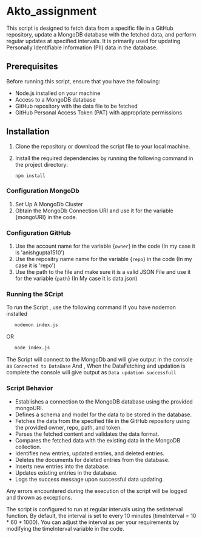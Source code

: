 # Akto_assignment

This script is designed to fetch data from a specific file in a GitHub repository, update a MongoDB database with the fetched data, and perform regular updates at specified intervals. It is primarily used for updating Personally Identifiable Information (PII) data in the database.

## Prerequisites

Before running this script, ensure that you have the following:

- Node.js installed on your machine
- Access to a MongoDB database
- GitHub repository with the data file to be fetched
- GitHub Personal Access Token (PAT) with appropriate permissions

## Installation

1. Clone the repository or download the script file to your local machine.
2. Install the required dependencies by running the following command in the project directory:

   ```shell
   npm install
   ```
### Configuration MongoDb

1. Set Up A MongoDb Cluster
2. Obtain the MongoDb Connection URI and use it for the variable {mongoURI} in the code.

### Configuration GitHub
1. Use the account name for the variable {`owner`} in the code (In my case it is 'anishgupta1510')
2. Use the repositry name name for the variable {`repo`} in the code (In my case it is 'repo')
3. Use the path to the file and make sure it is a valid JSON File and use it for the variable {`path`} (In My case it is data.json)

### Running the SCript 
To run the Script , use the following command
If you have nodemon installed
```bash
   nodemon index.js
```
OR
```bash
   node index.js
```

The Script will connect to the MongoDb and will give output in the console as `Connected to DataBase`
And , When the DataFetching and updation is complete the console will give output as `Data updation successfull`

### Script Behavior
- Establishes a connection to the MongoDB database using the provided mongoURI.
- Defines a schema and model for the data to be stored in the database.
- Fetches the data from the specified file in the GitHub repository using the provided owner, repo, path, and token.
- Parses the fetched content and validates the data format.
- Compares the fetched data with the existing data in the MongoDB collection.
- Identifies new entries, updated entries, and deleted entries.
- Deletes the documents for deleted entries from the database.
- Inserts new entries into the database.
- Updates existing entries in the database.
- Logs the success message upon successful data updating.

Any errors encountered during the execution of the script will be logged and thrown as exceptions.

The script is configured to run at regular intervals using the setInterval function. By default, the interval is set to every 10 minutes (timeInterval = 10 * 60 * 1000). You can adjust the interval as per your requirements by modifying the timeInterval variable in the code.